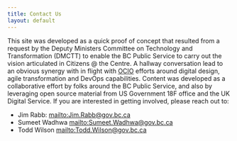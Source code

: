 ```yaml
---
title: Contact Us
layout: default
---
```


This site was developed as a quick proof of concept that resulted from a request by the Deputy Ministers Committee on Technology and Transformation (DMCTT) to enable the BC Public Service to carry out the vision articulated in Citizens @ the Centre. A hallway conversation lead to an obvious synergy with in flight with [OCIO](https://www2.gov.bc.ca/gov/content/governments/organizational-structure/ministries-organizations/central-government-agencies/office-of-the-chief-information-officer) efforts around digital design, agile transformation and DevOps capabilities. Content was developed as a collaborative effort by folks around the BC Public Service, and also by leveraging open source material from US Government 18F office and the UK Digital Service. If you are interested in getting involved, please reach out to:

* Jim Rabb: <mailto:Jim.Rabb@gov.bc.ca>
* Sumeet Wadhwa <mailto:Sumeet.Wadhwa@gov.bc.ca>
* Todd Wilson <mailto:Todd.Wilson@gov.bc.ca>
